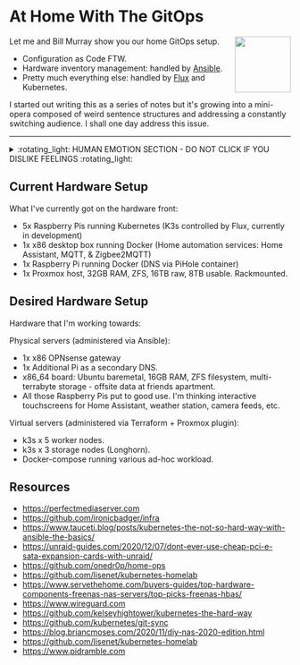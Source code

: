 # At Home With The GitOps

<img align="right" width="100" height="100" src="http://www.fillmurray.com/100/100">

Let me and Bill Murray show you our home GitOps setup. 

- Configuration as Code FTW.
- Hardware inventory management: handled by [Ansible](ansible).
- Pretty much everything else: handled by [Flux](flux) and Kubernetes.

I started out writing this as a series of notes but it's growing into a mini-opera composed of weird sentence structures and addressing a constantly switching audience. I shall one day address this issue.

---

<details>
  <summary>:rotating_light: HUMAN EMOTION SECTION - DO NOT CLICK IF YOU DISLIKE FEELINGS :rotating_light:</summary>
  
## HUMAN EMOTION: PLEASE LEAVE IF YOU CAN'T COPE

This is all part of a huge learning and emotional experience for me. I spent a lot of 2020 and 2021 in hospital, dealing with a lot of medical shit. 
  
When I got out I decided that some changes were needed to my life. One of those changes was to make a gigantic (and frankly ill-planned) career change from Frontend Development - where I was mostly a manager and therefore spent my majority of time piloting spreadsheets -  right over to infrastructure & Platform Engineering as *an actual engineer and not a manager*.

Part of skilling up in this new role has been doing lots of learning on the side. 
  
This repo is one of those learnings. 
  
(Also I am coming to accept that I'm a massive nerd and that I'm allowed to play with tech shit as a hobby and that I probably have lots of internalised misogyny about a womans relationship to tech).

So if you see mistakes in this repo... well, it's because I'm new at all this. But on the bright side I think I'm coming into this strong and that things will only, as they say, get better. My enormous levels of ADHD (yes really ADHD and no not just being scatty) and me being a junior-grade space cadet means that my brain works well at fitting unrelated concepts and systems together. "Shit at the detail, fantastic at the big picture" is my elevator pitch. 

Anyway, enough of that. I'm sure you're hungry for code by now.

</details>


## Current Hardware Setup

What I've currently got on the hardware front:

- 5x Raspberry Pis running Kubernetes (K3s controlled by Flux, currently in development)
- 1x x86 desktop box running Docker (Home automation services: Home Assistant, MQTT, & Zigbee2MQTT)
- 1x Raspberry Pi running Docker (DNS via PiHole container)
- 1x Proxmox host, 32GB RAM, ZFS, 16TB raw, 8TB usable. Rackmounted.

## Desired Hardware Setup

Hardware that I'm working towards:

Physical servers (administered via Ansible):
- 1x x86 OPNsense gateway
- 1x Additional Pi as a secondary DNS.
- x86_64 board: Ubuntu baremetal, 16GB RAM, ZFS filesystem, multi-terrabyte storage - offsite data at friends apartment.
- All those Raspberry Pis put to good use. I'm thinking interactive touchscreens for Home Assistant, weather station, camera feeds, etc.

Virtual servers (administered via Terraform + Proxmox plugin):
- k3s x 5 worker nodes.
- k3s x 3 storage nodes (Longhorn).
- Docker-compose running various ad-hoc workload.


## Resources
- https://perfectmediaserver.com
- https://github.com/ironicbadger/infra
- https://www.tauceti.blog/posts/kubernetes-the-not-so-hard-way-with-ansible-the-basics/
- https://unraid-guides.com/2020/12/07/dont-ever-use-cheap-pci-e-sata-expansion-cards-with-unraid/
- https://github.com/onedr0p/home-ops
- https://github.com/lisenet/kubernetes-homelab
- https://www.servethehome.com/buyers-guides/top-hardware-components-freenas-nas-servers/top-picks-freenas-hbas/
- https://www.wireguard.com
- https://github.com/kelseyhightower/kubernetes-the-hard-way
- https://github.com/kubernetes/git-sync
- https://blog.briancmoses.com/2020/11/diy-nas-2020-edition.html
- https://github.com/lisenet/kubernetes-homelab
- https://www.pidramble.com
